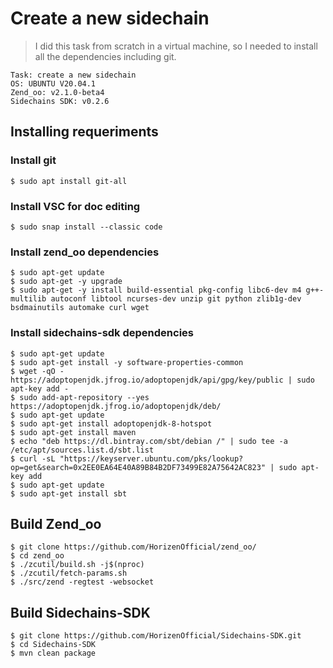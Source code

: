 # Create a new sidechain 

> I did this task from scratch in a virtual machine, so I needed to install all the dependencies including git.
```
Task: create a new sidechain
OS: UBUNTU V20.04.1
Zend_oo: v2.1.0-beta4
Sidechains SDK: v0.2.6
```

## Installing requeriments
### Install git 
```
$ sudo apt install git-all
```
### Install VSC for doc editing 
```
$ sudo snap install --classic code
```
### Install zend_oo dependencies 
```
$ sudo apt-get update
$ sudo apt-get -y upgrade
$ sudo apt-get -y install build-essential pkg-config libc6-dev m4 g++-multilib autoconf libtool ncurses-dev unzip git python zlib1g-dev bsdmainutils automake curl wget
```
### Install sidechains-sdk dependencies
```
$ sudo apt-get update
$ sudo apt-get install -y software-properties-common
$ wget -qO - https://adoptopenjdk.jfrog.io/adoptopenjdk/api/gpg/key/public | sudo apt-key add -
$ sudo add-apt-repository --yes https://adoptopenjdk.jfrog.io/adoptopenjdk/deb/
$ sudo apt-get update
$ sudo apt-get install adoptopenjdk-8-hotspot
$ sudo apt-get install maven 
$ echo "deb https://dl.bintray.com/sbt/debian /" | sudo tee -a /etc/apt/sources.list.d/sbt.list
$ curl -sL "https://keyserver.ubuntu.com/pks/lookup?op=get&search=0x2EE0EA64E40A89B84B2DF73499E82A75642AC823" | sudo apt-key add
$ sudo apt-get update
$ sudo apt-get install sbt
```
## Build Zend_oo 
```
$ git clone https://github.com/HorizenOfficial/zend_oo/
$ cd zend_oo
$ ./zcutil/build.sh -j$(nproc)
$ ./zcutil/fetch-params.sh
$ ./src/zend -regtest -websocket
```

## Build Sidechains-SDK
```
$ git clone https://github.com/HorizenOfficial/Sidechains-SDK.git
$ cd Sidechains-SDK
$ mvn clean package
```
